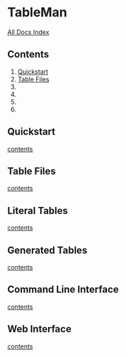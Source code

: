 # TableMan

[All Docs Index](index.md)

## Contents

1. [Quickstart](#quickstart)
1. [Table Files](#table-files)
1. [](#)
1. [](#)
1. [](#)
1. [](#)

## Quickstart

[contents](#contents)

## Table Files

[contents](#contents)

## Literal Tables

[contents](#contents)

## Generated Tables

[contents](#contents)

## Command Line Interface

[contents](#contents)

## Web Interface

[contents](#contents)
